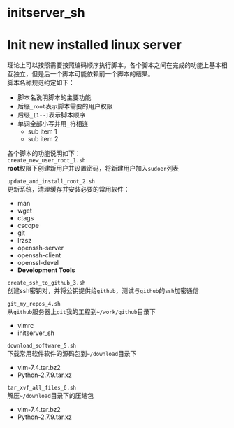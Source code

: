 # initserver_sh
Init new installed linux server
===============================

理论上可以按照需要按照编码顺序执行脚本。各个脚本之间在完成的功能上基本相互独立，但是后一个脚本可能依赖前一个脚本的结果。  
脚本名称规范约定如下：  
 - 脚本名说明脚本的主要功能
 - 后缀`_root`表示脚本需要的用户权限
 - 后缀`_[1-~]`表示脚本顺序
 - 单词全部小写并用`_`符相连
    - sub item 1
    - sub item 2

各个脚本的功能说明如下：  
`create_new_user_root_1.sh`  
**root**权限下创建新用户并设置密码，将新建用户加入`sudoer`列表  
  
`update_and_install_root_2.sh`  
更新系统，清理缓存并安装必要的常用软件：  
- man
- wget
- ctags
- cscope
- git
- lrzsz
- openssh-server
- openssh-client
- openssl-devel
- **Development Tools**

`create_ssh_to_github_3.sh`  
创建ssh密钥对，并将公钥提供给`github`，测试与`github`的`ssh`加密通信  

`git_my_repos_4.sh`  
从`github`服务器上`git`我的工程到`~/work/github`目录下  
- vimrc
- initserver_sh

`download_software_5.sh`  
下载常用软件软件的源码包到`~/download`目录下  
- vim-7.4.tar.bz2
- Python-2.7.9.tar.xz

`tar_xvf_all_files_6.sh`  
解压`~/download`目录下的压缩包  
- vim-7.4.tar.bz2
- Python-2.7.9.tar.xz
